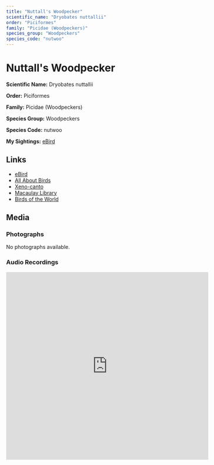 ```yaml
---
title: "Nuttall's Woodpecker"
scientific_name: "Dryobates nuttallii"
order: "Piciformes"
family: "Picidae (Woodpeckers)"
species_group: "Woodpeckers"
species_code: "nutwoo"
---
```


# Nuttall's Woodpecker

**Scientific Name:** Dryobates nuttallii

**Order:** Piciformes

**Family:** Picidae (Woodpeckers)

**Species Group:** Woodpeckers

**Species Code:** nutwoo

**My Sightings:** [eBird](https://ebird.org/lifelist?r=world&time=life&spp=nutwoo)

## Links
* [eBird](https://ebird.org/species/nutwoo) 
* [All About Birds](https://www.allaboutbirds.org/guide/nutwoo) 
* [Xeno-canto](https://www.xeno-canto.org/species/nutwoo) 
* [Macaulay Library](https://search.macaulaylibrary.org/catalog?taxonCode=nutwoo&sort=rating_rank_desc)
* [Birds of the World](https://birdsoftheworld.org/bow/species/nutwoo)

## Media
### Photographs
No photographs available.

### Audio Recordings
<iframe src="https://macaulaylibrary.org/asset/626559387/embed" width="550" height="510" frameborder="0" allowfullscreen></iframe>
